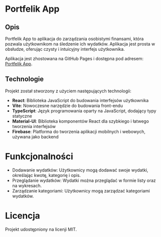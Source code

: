 # Portfelik App

## Opis

Portfelik App to aplikacja do zarządzania osobistymi finansami, która pozwala użytkownikom na śledzenie ich wydatków. Aplikacja jest prosta w obsłudze, oferując czysty i intuicyjny interfejs użytkownika.

Aplikacja jest zhostowana na GitHub Pages i dostępna pod adresem: [Portfelik App](https://sajson.github.io/portfelik-app/).

## Technologie

Projekt został stworzony z użyciem następujących technologii:

- **React**: Biblioteka JavaScript do budowania interfejsów użytkownika
- **Vite**: Nowoczesne narzędzie do budowania front-endu
- **TypeScript**: Język programowania oparty na JavaScript, dodający typy statyczne
- **Material-UI**: Biblioteka komponentów React dla szybkiego i łatwego tworzenia interfejsów
- **Firebase**: Platforma do tworzenia aplikacji mobilnych i webowych, używana jako backend

# Funkcjonalności
- Dodawanie wydatków: Użytkownicy mogą dodawać swoje wydatki, określając kwotę, kategorię i opis.
- Przeglądanie wydatków: Wydatki można przeglądać w formie listy oraz na wykresach.
- Zarządzanie kategoriami: Użytkownicy mogą zarządzać kategoriami wydatków.

# Licencja
Projekt udostępniony na licenji MIT.

